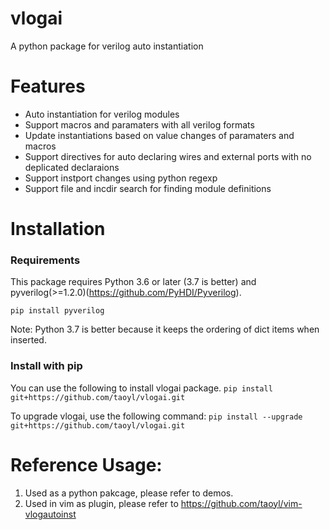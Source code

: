 # vlogai
A python package for verilog auto instantiation

# Features

  - Auto instantiation for verilog modules
  - Support macros and paramaters with all verilog formats
  - Update instantiations based on value changes of paramaters and macros
  - Support directives for auto declaring wires and external ports with no 
    deplicated declaraions
  - Support instport changes using python regexp
  - Support file and incdir search for finding module definitions


# Installation
### Requirements
This package requires Python 3.6 or later (3.7 is better) and pyverilog(>=1.2.0)(https://github.com/PyHDI/Pyverilog).

```pip install pyverilog```

Note: Python 3.7 is better because it keeps the ordering of dict items when inserted.

### Install with pip
You can use the following to install vlogai package.
```pip install git+https://github.com/taoyl/vlogai.git```

To upgrade vlogai, use the following command:
```pip install --upgrade git+https://github.com/taoyl/vlogai.git```


# Reference Usage:
1. Used as a python pakcage, please refer to demos.
2. Used in vim as plugin, please refer to https://github.com/taoyl/vim-vlogautoinst
